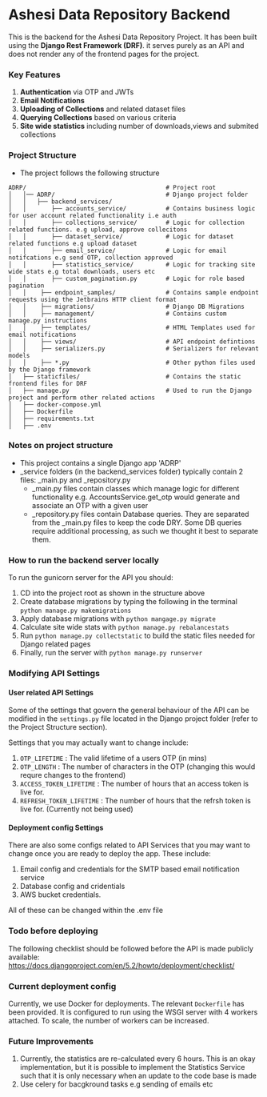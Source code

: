 # Ashesi Data Repository Backend

This is the backend for the Ashesi Data Repository Project.
It has been built using the **Django Rest Framework (DRF)**. 
it serves purely as an API and does not render any of the frontend pages for the project.

### Key Features
1. **Authentication** via OTP and JWTs
2. **Email Notifications** 
3. **Uploading of Collections** and related dataset files
4. **Querying Collections** based on various criteria
5. **Site wide statistics** including number of downloads,views and submited collections


### Project Structure
-   The project follows the following structure

```
ADRP/                                       # Project root
│   │── ADRP/                               # Django project folder
│   │   ├── backend_services/
│   │       ├── accounts_service/           # Contains business logic for user account related functionality i.e auth
│   │       ├── collections_service/        # Logic for collection related functions. e.g upload, approve collecitons
│   │       ├── dataset_service/            # Logic for dataset related functions e.g upload dataset
│   │       ├── email_service/              # Logic for email notifcations e.g send OTP, collection approved 
│   │       ├── statistics_service/         # Logic for tracking site wide stats e.g total downloads, users etc
│   │       ├── custom_pagination.py        # Logic for role based pagination
│   │    ├── endpoint_samples/              # Contains sample endpoint requests using the Jetbrains HTTP client format
│   │    ├── migrations/                    # Django DB Migrations
│   │    ├── management/                    # Contains custom manage.py instructions
│   │    ├── templates/                     # HTML Templates used for email notifications
│   │    ├── views/                         # API endpoint defintions
│   │    ├── serializers.py                 # Serializers for relevant models
│   │    ├── *.py                           # Other python files used by the Django framework
│   ├── staticfiles/                        # Contains the static frontend files for DRF 
│   ├── manage.py                           # Used to run the Django project and perform other related actions
│   ├── docker-compose.yml
│   ├── Dockerfile
│   ├── requirements.txt
│   ├── .env     
```

### Notes on project structure
- This project contains a single Django app 'ADRP'
- _service folders (in the backend_services folder) typically contain 2 files: _main.py and _repository.py
  - _main.py files contain classes which manage logic for different functionality e.g. AccountsService.get_otp would generate
  and associate an OTP with a given user
  - _repository.py files contain Database queries. They are separated from the _main.py files to keep the code DRY. Some DB queries require
  additional processing, as such we thought it best to separate them.


### How to run the backend server locally
To run the gunicorn server for the API you should:
1. CD into the project root as shown in the structure above
2. Create database migrations by typing the following in the terminal
```python manage.py makemigrations```
3. Apply database migrations with ```python mangage.py migrate```
4. Calculate site wide stats with ```python manage.py rebalancestats```
5. Run ```python manage.py collectstatic``` to build the static files needed for Django related pages
6. Finally, run the server with ```python manage.py runserver```


### Modifying API Settings
#### User related API Settings
Some of the settings that govern the general behaviour of the API can be modified in the ```settings.py``` file located in the
Django project folder (refer to the Project Structure section).

Settings that you may actually want to change include:
1. ```OTP_LIFETIME``` : The valid lifetime of a users OTP (in mins)
2. ```OTP_LENGTH``` : The number of characters in the OTP (changing this would requre changes to the frontend)
3. ```ACCESS_TOKEN_LIFETIME``` : The number of hours that an access token is live for.
4. ```REFRESH_TOKEN_LIFETIME``` : The number of hours that the refrsh token is live for. (Currently not being used)

#### Deployment config Settings
There are also some configs related to API Services that you may want to change once you are ready to deploy the app.
These include:
1. Email config and credentials for the SMTP based email notification service
2. Database config and cridentials
3. AWS bucket credentials.

All of these can be changed within the .env file


### Todo before deploying
The following checklist should be followed before the API is made publicly available:
https://docs.djangoproject.com/en/5.2/howto/deployment/checklist/


### Current deployment config
Currently, we use Docker for deployments. The relevant ```Dockerfile``` has been provided.
It is configured to run using the WSGI server with 4 workers attached. To scale, the number of workers can be increased.


### Future Improvements
1. Currently, the statistics are re-calculated every 6 hours. This is an okay implementation, but it is possible to
implement the Statistics Service such that it is only necessary when an update to the code base is made
2. Use celery for bacgkround tasks e.g sending of emails etc





